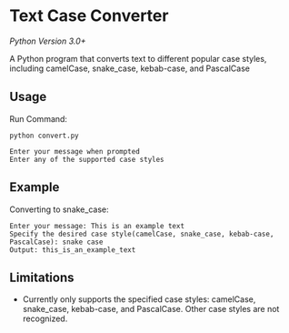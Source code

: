 # Text Case Converter

*Python Version 3.0+*

A Python program that converts text to different popular case styles, including camelCase, snake_case, kebab-case, and PascalCase

## Usage

Run Command:

```
python convert.py 

Enter your message when prompted
Enter any of the supported case styles

```

## Example
Converting to snake_case:    

```
Enter your message: This is an example text
Specify the desired case style(camelCase, snake_case, kebab-case, PascalCase): snake case
Output: this_is_an_example_text

```

## Limitations

- Currently only supports the specified case styles: camelCase, snake_case, kebab-case, and PascalCase. Other case styles are not recognized.